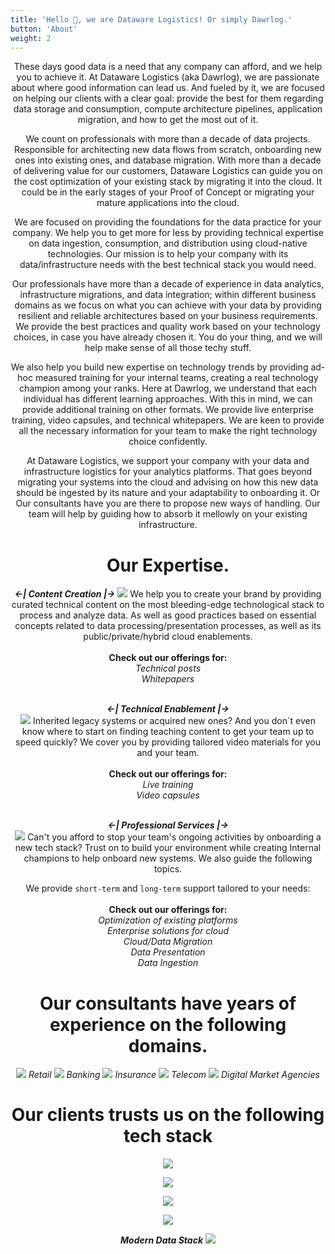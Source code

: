 ```yaml
---
title: 'Hello 👋, we are Dataware Logistics! Or simply Dawrlog.'
button: 'About'
weight: 2
---
```

<center>


These days good data is a need that any company can afford, and we help you to achieve it. At Dataware Logistics (aka Dawrlog), we are passionate about where good information can lead us. And fueled by it, we are focused on helping our clients with a clear goal: provide the best for them regarding data storage and consumption, compute architecture pipelines, application migration, and how to get the most out of it.  

We count on professionals with more than a decade of data projects. Responsible for architecting new data flows from scratch, onboarding new ones into existing ones, and database migration. With more than a decade of delivering value for our customers, Dataware Logistics can guide you on the cost optimization of your existing stack by migrating it into the cloud. It could be in the early stages of your Proof of Concept or migrating your mature applications into the cloud. 

We are focused on providing the foundations for the data practice for your company. We help you to get more for less by providing technical expertise on data ingestion, consumption, and distribution using cloud-native technologies. Our mission is to help your company with its data/infrastructure needs with the best technical stack you would need.  

Our professionals have more than a decade of experience in data analytics, infrastructure migrations, and data integration; within different business domains as we focus on what you can achieve with your data by providing resilient and reliable architectures based on your business requirements. We provide the best practices and quality work based on your technology choices, in case you have already chosen it. You do your thing, and we will help make sense of all those techy stuff. 

We also help you build new expertise on technology trends by providing ad-hoc measured training for your internal teams, creating a real technology champion among your ranks. Here at Dawrlog, we understand that each individual has different learning approaches. With this in mind, we can provide additional training on other formats. We provide live enterprise training, video capsules, and technical whitepapers. We are keen to provide all the necessary information for your team to make the right technology choice confidently. 

At Dataware Logistics, we support your company with your data and infrastructure logistics for your analytics platforms. That goes beyond migrating your systems into the cloud and advising on how this new data should be ingested by its nature and your adaptability to onboarding it. Or Our consultants have you are there to propose new ways of handling. Our team will help by guiding how to absorb it mellowly on your existing infrastructure.

## <h1> Our Expertise.</h1>

**_<-| Content Creation |->_**
![](https://user-images.githubusercontent.com/78096758/217104688-3fd7f303-599d-4afb-928c-81448aedfe10.png)
We help you to create your brand by providing curated technical content on the most bleeding-edge technological stack to process and analyze data. As well as good practices based on essential concepts related to data processing/presentation processes, as well as its public/private/hybrid cloud enablements.  <br /><br /> 
**Check out our offerings for:**  
_Technical posts_  <br />
_Whitepapers_
<br /><br />

**_<-| Technical Enablement |->_**         
![](https://user-images.githubusercontent.com/78096758/217104571-ebaa2392-9151-474a-8708-2078400e8ba9.png)
Inherited legacy systems or acquired new ones? And you don´t even know where to start on finding teaching content to get your team up to speed quickly? We cover you by providing tailored video materials for you and your team.  <br /><br /> 
**Check out our offerings for:**   
_Live training_  <br />
_Video capsules_ 
<br /><br />
   
**_<-| Professional Services |->_**          
![](https://user-images.githubusercontent.com/78096758/217104435-13110779-6039-463f-b8f0-9d53bc204f5c.png) 
Can't you afford to stop your team's ongoing activities by onboarding a new tech stack? Trust on to build your environment while creating Internal champions to help onboard new systems. We also guide the following topics.

We provide `short-term` and `long-term` support tailored to your needs:  <br /><br /> 
**Check out our offerings for:**   
_Optimization of existing platforms_  <br />
_Enterprise solutions for cloud_  <br />
_Cloud/Data Migration_  <br />
_Data Presentation_  <br />
_Data Ingestion_

## <h1> Our consultants have years of experience on the following domains.</h1>

![](https://user-images.githubusercontent.com/78096758/217104332-91d1367d-fe85-430d-8065-cb8d1a052375.png)
_Retail_
![](https://user-images.githubusercontent.com/78096758/217104247-ab85c78a-cab0-4a97-8a7e-92b11a8101dd.png)
_Banking_
![](https://user-images.githubusercontent.com/78096758/217104138-5a00e176-76b8-4cfc-867b-f2ea2210d172.png)
_Insurance_
![](https://user-images.githubusercontent.com/78096758/217103974-264f5c34-92cf-4dbc-b2e2-29a9c23d6ae2.png)
_Telecom_
![](https://user-images.githubusercontent.com/78096758/217103829-d2b1c6a5-23d3-4939-a906-96c1973bbb97.png)
_Digital Market Agencies_ 

## <h1> Our clients trusts us on the following tech stack</h1>


![](https://user-images.githubusercontent.com/78096758/217098484-d48b6b10-1693-4a53-b40c-2248a07b291d.png)
<br />

![](https://user-images.githubusercontent.com/78096758/217099459-073fdfc5-8c2c-4352-b226-6d5fce571ecf.png)
<br />

![](https://user-images.githubusercontent.com/78096758/217102109-e37d2387-8101-4e84-adf1-535a9c0f6ae8.png)
<br />

![](https://user-images.githubusercontent.com/78096758/217101227-2520dd12-fd0b-4679-9ff5-318b6db78ac3.png)
<br />

**_Modern Data Stack_**
![](https://user-images.githubusercontent.com/78096758/217103226-9a3563dc-39d6-466f-8074-72b9577da01a.png)

</center>
